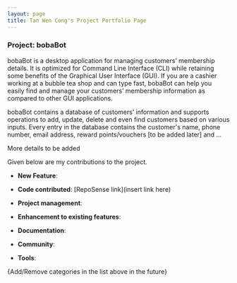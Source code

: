 ```yaml
---
layout: page
title: Tan Wen Cong's Project Portfolio Page
---
```


### Project: bobaBot

bobaBot is a desktop application for managing customers’ membership details. It is optimized for Command Line
Interface (CLI) while retaining some benefits of the Graphical User Interface (GUI). If you are a cashier working at a
bubble tea shop and can type fast, bobaBot can help you easily find and manage your customers’ membership information as
compared to other GUI applications.

bobaBot contains a database of customers’ information and supports operations to add, update, delete and even find
customers based on various inputs. Every entry in the database contains the customer's name, phone number, email
address, reward points/vouchers [to be added later] and …

More details to be added

Given below are my contributions to the project.

* **New Feature**:

* **Code contributed**: [RepoSense link](insert link here)

* **Project management**:

* **Enhancement to existing features**:

* **Documentation**:

* **Community**:

* **Tools**:

{Add/Remove categories in the list above in the future}
